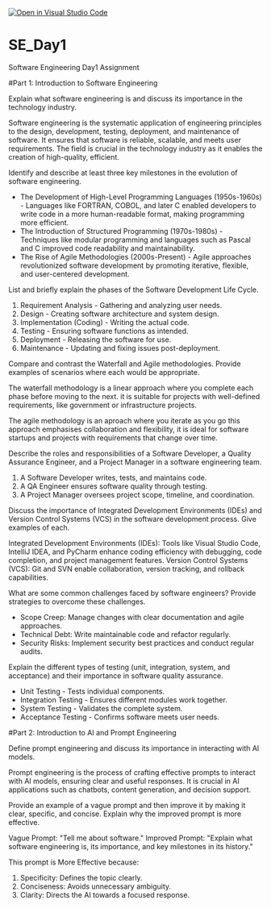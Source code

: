 [![Open in Visual Studio Code](https://classroom.github.com/assets/open-in-vscode-2e0aaae1b6195c2367325f4f02e2d04e9abb55f0b24a779b69b11b9e10269abc.svg)](https://classroom.github.com/online_ide?assignment_repo_id=18386870&assignment_repo_type=AssignmentRepo)
# SE_Day1
Software Engineering Day1 Assignment

#Part 1: Introduction to Software Engineering

Explain what software engineering is and discuss its importance in the technology industry.

Software engineering is the systematic application of engineering principles to the design, development, testing, deployment, and maintenance of software. It ensures that software is reliable, scalable, and meets user requirements. The field is crucial in the technology industry as it enables the creation of high-quality, efficient.


Identify and describe at least three key milestones in the evolution of software engineering.

- The Development of High-Level Programming Languages (1950s-1960s) - Languages like FORTRAN, COBOL, and later C enabled developers to write code in a more human-readable format, making programming more efficient.
- The Introduction of Structured Programming (1970s-1980s) - Techniques like modular programming and languages such as Pascal and C improved code readability and maintainability.
- The Rise of Agile Methodologies (2000s-Present) - Agile approaches revolutionized software development by promoting iterative, flexible, and user-centered development.


List and briefly explain the phases of the Software Development Life Cycle.

1. Requirement Analysis - Gathering and analyzing user needs.
2. Design - Creating software architecture and system design.
3. Implementation (Coding) - Writing the actual code.
4. Testing - Ensuring software functions as intended.
5. Deployment - Releasing the software for use.
6. Maintenance - Updating and fixing issues post-deployment.

Compare and contrast the Waterfall and Agile methodologies. Provide examples of scenarios where each would be appropriate.

The waterfall methodology is a linear approach where you complete each phase before moving to the next. it is suitable for projects with well-defined requirements, like  government or infrastructure projects.

The agile methodology is an  aproach where you iterate as you go this approach emphasises collaboration and flexibility, it is ideal for software startups and projects with requirements that change over time.


Describe the roles and responsibilities of a Software Developer, a Quality Assurance Engineer, and a Project Manager in a software engineering team.

1. A Software Developer writes, tests, and maintains code.
2. A QA Engineer ensures software quality through testing.
3. A Project Manager oversees project scope, timeline, and coordination.


Discuss the importance of Integrated Development Environments (IDEs) and Version Control Systems (VCS) in the software development process. Give examples of each.

Integrated Development Environments (IDEs): Tools like Visual Studio Code, IntelliJ IDEA, and PyCharm enhance coding efficiency with debugging, code completion, and project management features.
Version Control Systems (VCS): Git and SVN enable collaboration, version tracking, and rollback capabilities.


What are some common challenges faced by software engineers? Provide strategies to overcome these challenges.

- Scope Creep: Manage changes with clear documentation and agile approaches.
- Technical Debt: Write maintainable code and refactor regularly.
- Security Risks: Implement security best practices and conduct regular audits.


Explain the different types of testing (unit, integration, system, and acceptance) and their importance in software quality assurance.

- Unit Testing - Tests individual components.
- Integration Testing - Ensures different modules work together.
- System Testing - Validates the complete system.
- Acceptance Testing - Confirms software meets user needs.

#Part 2: Introduction to AI and Prompt Engineering


Define prompt engineering and discuss its importance in interacting with AI models.

Prompt engineering is the process of crafting effective prompts to interact with AI models, ensuring clear and useful responses. It is crucial in AI applications such as chatbots, content generation, and decision support.


Provide an example of a vague prompt and then improve it by making it clear, specific, and concise. Explain why the improved prompt is more effective.

Vague Prompt: "Tell me about software."
Improved Prompt: "Explain what software engineering is, its importance, and key milestones in its history."

This prompt is More Effective because: 

1. Specificity: Defines the topic clearly.
2. Conciseness: Avoids unnecessary ambiguity.
3. Clarity: Directs the AI towards a focused response.
